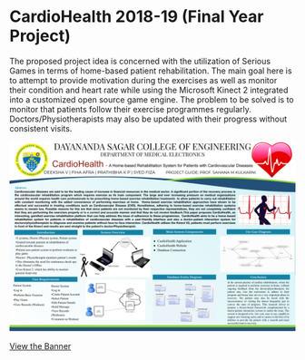 # CardioHealth 2018-19 (Final Year Project)
The proposed project idea is concerned with the utilization of Serious Games in terms of home-based patient rehabilitation. The main goal here is to attempt to provide motivation during the exercises as well as monitor their condition and heart rate while using the Microsoft Kinect 2 integrated into a customized open source game engine. 
The problem to be solved is to monitor that patients follow their exercise programmes regularly. Doctors/Physiotherapists may also be updated with their progress without consistent visits.

![Banner](Banner-Project%20Exhibition.png)


[View the Banner](Banner-Project%20Exhibition.pdf)



